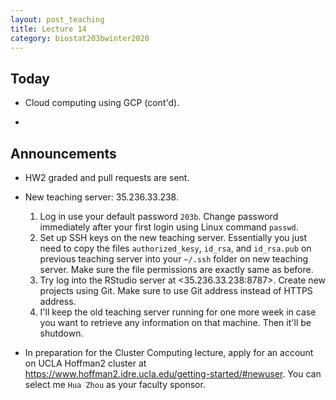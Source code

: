 ```yaml
---
layout: post_teaching
title: Lecture 14
category: biostat203bwinter2020
---
```


## Today

- Cloud computing using GCP (cont'd).

- 

## Announcements

- HW2 graded and pull requests are sent.

- New teaching server: 35.236.33.238.  
    1. Log in use your default password `203b`. Change password immediately after your first login using Linux command `passwd`.  
    2. Set up SSH keys on the new teaching server. Essentially you just need to copy the files `authorized_kesy`, `id_rsa`, and `id_rsa.pub` on previous teaching server into your `~/.ssh` folder on new teaching server. Make sure the file permissions are exactly same as before.  
    3. Try log into the RStudio server at <35.236.33.238:8787>. Create new projects using Git. Make sure to use Git address instead of HTTPS address.   
    4. I'll keep the old teaching server running for one more week in case you want to retrieve any information on that machine. Then it'll be shutdown. 
    
- In preparation for the Cluster Computing lecture, apply for an account on UCLA Hoffman2 cluster at <https://www.hoffman2.idre.ucla.edu/getting-started/#newuser>. You can select me `Hua Zhou` as your faculty sponsor.  